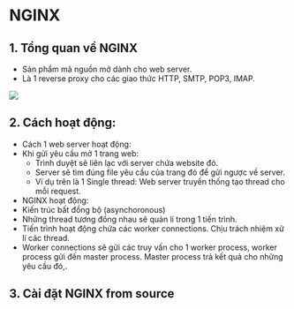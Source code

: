 # NGINX
## 1. Tổng quan về NGINX
- Sản phẩm mã nguồn mở dành cho web server.
- Là 1 reverse proxy cho các giao thức HTTP, SMTP, POP3, IMAP.

![](https://topdev.vn/blog/wp-content/uploads/2019/04/ad1ad442-f39b-49b9-81ad-1102c8a7ccf6.jpg)

## 2. Cách hoạt động:
- Cách 1 web server hoạt động:
 - Khi gửi yêu cầu mở 1 trang web:
    - Trình duyệt sẽ liên lạc với server chứa website đó.
    - Server sẽ tìm đúng file yêu cầu của trang đó để gửi ngược về server. 
    - Ví dụ trên là 1 Single thread: Web server truyền thống tạo thread cho mỗi request.
- NGINX hoạt động:
 - Kiến trúc bất đồng bộ (asynchoronous)
 - Những thread tương đồng nhau sẽ quản lí trong 1 tiến trình.
 - Tiến trình hoạt động chứa các worker connections. Chịu trách nhiệm xử lí các thread.
 - Worker connections sẽ gửi các truy vấn cho 1 worker process, worker process gửi đến master process. Master process trả kết quả cho những yêu cầu đó,.

## 3. Cài đặt NGINX from source
